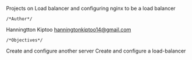 Projects on Load balancer and configuring nginx to be a load balancer

    /*Author*/
Hanningtton Kiptoo <hanningtonkiptoo14@gmail.com>

    /*Objectives*/
Create and configure another server
Create and configure a load-balancer
